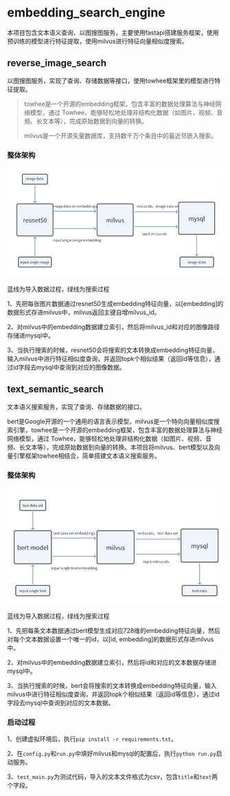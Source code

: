 # embedding_search_engine

本项目包含文本语义查询、以图搜图服务，主要使用fastapi搭建服务框架，使用预训练的模型进行特征提取，使用milvus进行特征向量相似度搜索。



## reverse_image_search

以图搜图服务，实现了查询、存储数据等接口，使用towhee框架里的模型进行特征提取。

> towhee是一个开源的embedding框架，包含丰富的数据处理算法与神经网络模型，通过 Towhee，能够轻松地处理非结构化数据（如图片、视频、音频、长文本等），完成原始数据到向量的转换。
>
> milvus是一个开源矢量数据库，支持数千万个条目中的最近邻嵌入搜索。

### 整体架构

![以图搜图架构图](https://raw.githubusercontent.com/OverCookkk/PicBed/master/blogImg/%E4%BB%A5%E5%9B%BE%E6%90%9C%E5%9B%BE%E6%9E%B6%E6%9E%84%E5%9B%BE.png)

蓝线为导入数据过程，绿线为搜索过程

1、先把每张图片数据通过resnet50生成embedding特征向量，以[embedding]的数据形式存进milvus中，milvus返回主键自增milvus_id。

2、对milvus中的embedding数据建立索引，然后将milvus_id和对应的图像路径存储进mysql中。

3、当执行搜索的时候，resnet50会将搜索的文本转换成embedding特征向量，输入milvus中进行特征相似度查询，并返回topk个相似结果（返回id等信息），通过id字段去mysql中查询到对应的图像数据。



## text_semantic_search

文本语义搜索服务，实现了查询、存储数据的接口。

bert是Google开源的一个通用的语言表示模型，milvus是一个特向向量相似度搜索引擎，towhee是一个开源的embedding框架，包含丰富的数据处理算法与神经网络模型，通过 Towhee，能够轻松地处理非结构化数据（如图片、视频、音频、长文本等），完成原始数据到向量的转换。本项目将milvus、bert模型以及向量引擎框架towhee相结合，简单搭建文本语义搜索服务。

### 整体架构

![文本语义搜索服务流程图](https://raw.githubusercontent.com/OverCookkk/PicBed/master/github_projects_images/文本语义搜索服务流程图.png)

蓝线为导入数据过程，绿线为搜索过程

1、先把每条文本数据通过bert模型生成对应728维的embedding特征向量，然后对每个文本数据设置一个唯一的id，以[id, embedding]的数据形式存进milvus中。

2、对milvus中的embedding数据建立索引，然后将id和对应的文本数据存储进mysql中。

3、当执行搜索的时候，bert会将搜索的文本转换成embedding特征向量，输入milvus中进行特征相似度查询，并返回topk个相似结果（返回id等信息），通过id字段去mysql中查询到对应的文本数据。





### 启动过程

1、创建虚拟环境后，执行`pip install -r requirements.txt`。

2、在`config.py`和`run.py`中填好milvus和mysql的配置后，执行`python run.py`启动服务。

3、`test_main.py`为测试代码，导入的文本文件格式为csv，包含`title`和`text`两个字段。
